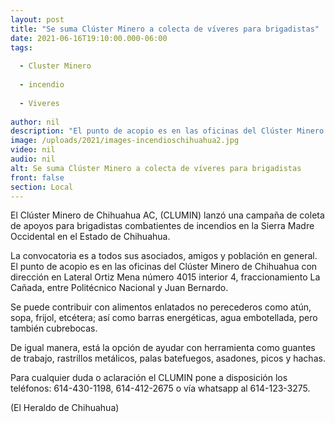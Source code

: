```yaml
---
layout: post
title: "Se suma Clúster Minero a colecta de víveres para brigadistas"
date: 2021-06-16T19:10:00.000-06:00
tags:
  
  - Cluster Minero
  
  - incendio
  
  - Viveres
  
author: nil
description: "El punto de acopio es en las oficinas del Clúster Minero de Chihuahua con dirección en Lateral Ortiz Mena número 4015 interior 4, fraccionamiento La Cañada"
image: /uploads/2021/images-incendioschihuahua2.jpg
video: nil
audio: nil
alt: Se suma Clúster Minero a colecta de víveres para brigadistas
front: false
section: Local
---
```


El Clúster Minero de Chihuahua AC, (CLUMIN) lanzó una campaña de coleta de apoyos para brigadistas combatientes de incendios en la Sierra Madre Occidental en el Estado de Chihuahua.

La convocatoria es a todos sus asociados, amigos y población en general. El punto de acopio es en las oficinas del Clúster Minero de Chihuahua con dirección en Lateral Ortiz Mena número 4015 interior 4, fraccionamiento La Cañada, entre Politécnico Nacional y Juan Bernardo.

Se puede contribuir con alimentos enlatados no perecederos como atún, sopa, frijol, etcétera; así como barras energéticas, agua embotellada, pero también cubrebocas.

De igual manera, está la opción de ayudar con herramienta como guantes de trabajo, rastrillos metálicos, palas batefuegos, asadones, picos y hachas.

Para cualquier duda o aclaración el CLUMIN pone a disposición los teléfonos: 614-430-1198, 614-412-2675 o vía whatsapp al 614-123-3275.

(El Heraldo de Chihuahua)